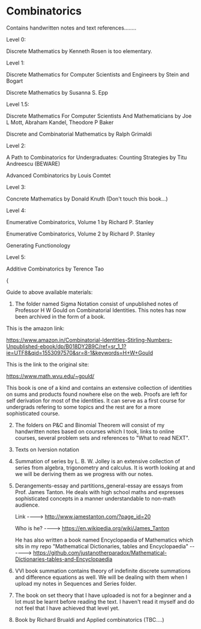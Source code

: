 # Combinatorics




Contains handwritten notes and text references........

Level 0:

Discrete Mathematics by Kenneth Rosen is too elementary.

Level 1:

Discrete Mathematics for Computer Scientists and Engineers by Stein and Bogart 

Discrete Mathematics by Susanna S. Epp 

Level 1.5:

Discrete Mathematics For Computer Scientists And Mathematicians by Joe L Mott, Abraham Kandel, Theodore P Baker

Discrete and Combinatorial Mathematics by Ralph Grimaldi

Level 2:

A Path to Combinatorics for Undergraduates: Counting Strategies by Titu Andreescu (BEWARE)

Advanced Combinatorics by Louis Comtet

Level 3:

Concrete Mathematics by Donald Knuth (Don't touch this book...)

Level 4: 

Enumerative Combinatorics, Volume 1 by Richard P. Stanley

Enumerative Combinatorics, Volume 2 by Richard P. Stanley

Generating Functionology

Level 5:

Additive Combinatorics by Terence Tao

{

Guide to above available materials:

1. The folder named Sigma Notation consist of unpublished notes of Professor H W Gould on Combinatorial Identities. This notes has now 
   been archived in the form of a book.
   
This is the amazon link: 
   
https://www.amazon.in/Combinatorial-Identities-Stirling-Numbers-Unpublished-ebook/dp/B018DY2B9C/ref=sr_1_1?ie=UTF8&qid=1553097570&sr=8-1&keywords=H+W+Gould

This is the link to the original site:

https://www.math.wvu.edu/~gould/

This book is one of a kind and contains an extensive collection of identities on sums and products found nowhere else on the web. Proofs are left for self derivation for most of the identities. It can serve as a first course for undergrads refering to some topics and the rest are for a more sophisticated course.

2. The folders on P&C and Binomial Theorem will consist of my handwritten notes based on courses which I took, links to online courses,
   several problem sets and references to "What to read NEXT".
  
3. Texts on Iversion notation

4. Summation of series by L. B. W. Jolley is an extensive collection of series from algebra, trigonometry and calculus. It is worth 
   looking at and we will be deriving them as we progress with our notes.
   
5. Derangements-essay and partitions_general-essay are essays from Prof. James Tanton. He deals with high school maths 
   and expresses sophisticated concepts in a manner understandable to non-math audience.
   
   Link ----> http://www.jamestanton.com/?page_id=20
   
   Who is he? ----> https://en.wikipedia.org/wiki/James_Tanton
   
   He has also written a book named Encyclopaedia of Mathematics which sits in my repo "Mathematical Dictionaries, tables and              Encyclopaedia" ------>  https://github.com/justanotherparadox/Mathematical-Dictionaries-tables-and-Encyclopaedia
   
6. VVI book summation contains theory of indefinite discrete summations and difference equations as well. We will be dealing with them 
   when I upload my notes in Sequences and Series folder.

7. The book on set theory that I have uploaded is not for a beginner and a lot must be learnt before reading the text. I haven't read it    myself and do not feel that I have achieved that level yet.

8. Book by Richard Brualdi and Applied combinatorics (TBC....)
  
   






